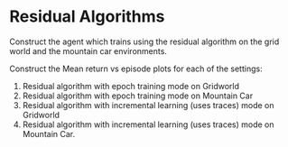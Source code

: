 # Residual Algorithms

Construct the agent which trains using the residual algorithm on the grid world and the mountain car environments.

Construct the Mean return vs episode plots for each of the settings:
1. Residual algorithm with epoch training mode on Gridworld
2. Residual algorithm with epoch training mode on Mountain Car
3. Residual algorithm with incremental learning (uses traces) mode on Gridworld
4. Residual algorithm with incremental learning (uses traces) mode on Mountain Car.